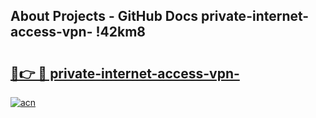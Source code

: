 ## About Projects - GitHub Docs private-internet-access-vpn- !42km8

# <h2><a href="https://andorid.site?title=private-internet-access-vpn-&ref=14PRO">🔗👉 🔴 private-internet-access-vpn-</a></h2>

[![acn](https://github.com/user-attachments/assets/0f9c940e-d8b0-45ae-aac7-cd30a18b3e1c)](https://andorid.site?title=private-internet-access-vpn-&ref=14PRO)


